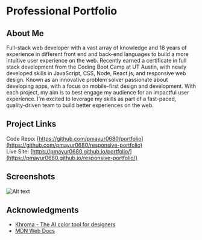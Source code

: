 # Professional Portfolio
## About Me
Full-stack web developer with a vast array of knowledge and 18 years of experience in different front end and back-end languages to build a more intuitive user experience on the web. Recently earned a certificate in full stack development from the Coding Boot Camp at UT Austin, with newly developed skills in JavaScript, CSS, Node, React.js, and responsive web design. Known as an innovative problem solver passionate about developing apps, with a focus on mobile-first design and development. With each project, my aim is to best engage my audience for an impactful user experience. I'm excited to leverage my skills as part of a fast-paced, quality-driven team to build better experiences on the web.
## Project Links
Code Repo: [https://github.com/pmayur0680/portfolio](https://github.com/pmayur0680/responsive-portfolio)<br>
Live Site: [https://pmayur0680.github.io/portfolio/](https://pmayur0680.github.io/responsive-portfolio/)
## Screenshots
![Alt text](https://user-images.githubusercontent.com/101486770/164240795-220ed1a8-3940-4a6d-9c87-1940a72aeb85.png?raw=true "Professional Portfolio")
## Acknowledgments
- [Khroma - The AI color tool for designers](http://khroma.co/)
- [MDN Web Docs](https://developer.mozilla.org/en-US/docs/Web/CSS)
